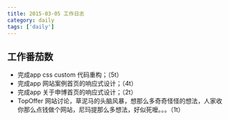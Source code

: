 ```yaml
---
title: 2015-03-05 工作日志
category: daily
tags: ['daily']
---
```


## 工作番茄数
- 完成app css custom 代码重构；（5t）
- 完成app 网站案例首页的响应式设计；（4t）
- 完成app 关于申博首页的响应式设计；（2t）
- TopOffer 网站讨论，草泥马的头脑风暴，想那么多奇奇怪怪的想法，人家收你那么点钱做个网站，尼玛提那么多想法，好似死嚒。。。（1t）